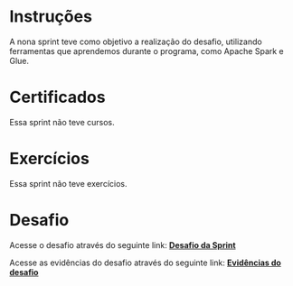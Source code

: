 # **Instruções**

A nona sprint teve como objetivo a realização do desafio, utilizando ferramentas que aprendemos durante o programa, como Apache Spark e Glue.

# **Certificados**

Essa sprint não teve cursos.

# **Exercícios**

Essa sprint não teve exercícios.

# **Desafio**

Acesse o desafio através do seguinte link: **[Desafio da Sprint](../Sprint%209/desafio/README.md)**

Acesse as evidências do desafio através do seguinte link: **[Evidências do desafio](../Sprint%209/evidencias/)**